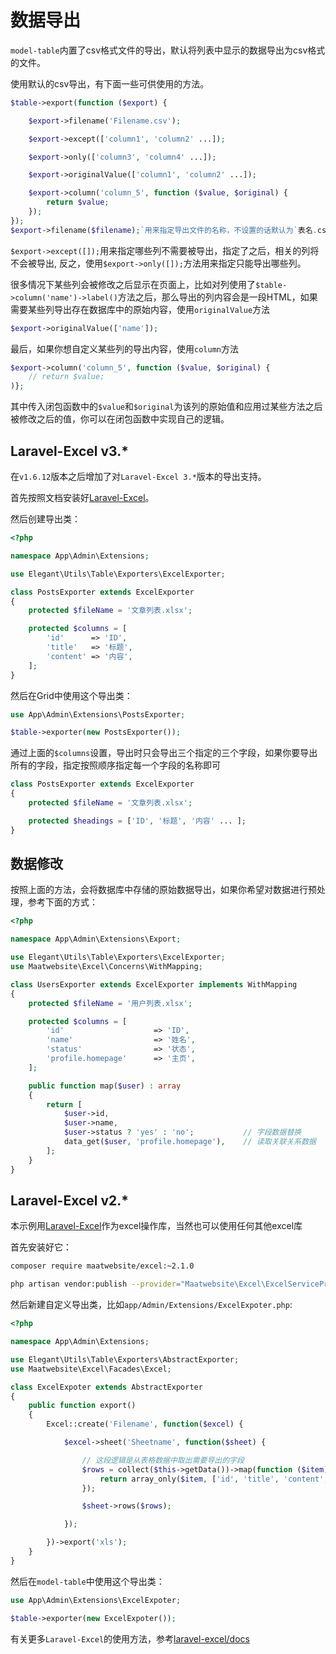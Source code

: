 # 数据导出

`model-table`内置了csv格式文件的导出，默认将列表中显示的数据导出为csv格式的文件。

使用默认的csv导出，有下面一些可供使用的方法。

```php
$table->export(function ($export) {

    $export->filename('Filename.csv');

    $export->except(['column1', 'column2' ...]);

    $export->only(['column3', 'column4' ...]);

    $export->originalValue(['column1', 'column2' ...]);

    $export->column('column_5', function ($value, $original) {
        return $value;
    });
});
$export->filename($filename);`用来指定导出文件的名称，不设置的话默认为`表名.csv
```

`$export->except([]);`用来指定哪些列不需要被导出，指定了之后，相关的列将不会被导出, 反之，使用`$export->only([]);`方法用来指定只能导出哪些列。

很多情况下某些列会被修改之后显示在页面上，比如对列使用了`$table->column('name')->label()`方法之后，那么导出的列内容会是一段HTML，如果需要某些列导出存在数据库中的原始内容，使用`originalValue`方法

```php
$export->originalValue(['name']);
```

最后，如果你想自定义某些列的导出内容，使用`column`方法

```php
$export->column('column_5', function ($value, $original) {
    // return $value;
)};
```

其中传入闭包函数中的`$value`和`$original`为该列的原始值和应用过某些方法之后被修改之后的值，你可以在闭包函数中实现自己的逻辑。

## Laravel-Excel v3.*

在`v1.6.12`版本之后增加了对`Laravel-Excel 3.*`版本的导出支持。

首先按照文档安装好[Laravel-Excel](https://github.com/Maatwebsite/Laravel-Excel)。

然后创建导出类：

```php
<?php

namespace App\Admin\Extensions;

use Elegant\Utils\Table\Exporters\ExcelExporter; 

class PostsExporter extends ExcelExporter
{
    protected $fileName = '文章列表.xlsx';

    protected $columns = [
        'id'      => 'ID',
        'title'   => '标题',
        'content' => '内容',
    ];
}
```

然后在Grid中使用这个导出类：

```php
use App\Admin\Extensions\PostsExporter;

$table->exporter(new PostsExporter());
```

通过上面的`$columns`设置，导出时只会导出三个指定的三个字段，如果你要导出所有的字段，指定按照顺序指定每一个字段的名称即可

```php
class PostsExporter extends ExcelExporter
{
    protected $fileName = '文章列表.xlsx';

    protected $headings = ['ID', '标题', '内容' ... ];
}
```

## 数据修改

按照上面的方法，会将数据库中存储的原始数据导出，如果你希望对数据进行预处理，参考下面的方式：

```php
<?php

namespace App\Admin\Extensions\Export;

use Elegant\Utils\Table\Exporters\ExcelExporter;
use Maatwebsite\Excel\Concerns\WithMapping;

class UsersExporter extends ExcelExporter implements WithMapping
{
    protected $fileName = '用户列表.xlsx';

    protected $columns = [
        'id'                    => 'ID',
        'name'                  => '姓名',
        'status'                => '状态',
        'profile.homepage'      => '主页',
    ];

    public function map($user) : array
    {
        return [
            $user->id,
            $user->name,
            $user->status ? 'yes' : 'no';           // 字段数据替换
            data_get($user, 'profile.homepage'),    // 读取关联关系数据
        ];
    }
}
```

## Laravel-Excel v2.*

本示例用[Laravel-Excel](https://github.com/Maatwebsite/Laravel-Excel)作为excel操作库，当然也可以使用任何其他excel库

首先安装好它：

```bash
composer require maatwebsite/excel:~2.1.0

php artisan vendor:publish --provider="Maatwebsite\Excel\ExcelServiceProvider"
```

然后新建自定义导出类，比如`app/Admin/Extensions/ExcelExpoter.php`:

```php
<?php

namespace App\Admin\Extensions;

use Elegant\Utils\Table\Exporters\AbstractExporter;
use Maatwebsite\Excel\Facades\Excel;

class ExcelExpoter extends AbstractExporter
{
    public function export()
    {
        Excel::create('Filename', function($excel) {

            $excel->sheet('Sheetname', function($sheet) {

                // 这段逻辑是从表格数据中取出需要导出的字段
                $rows = collect($this->getData())->map(function ($item) {
                    return array_only($item, ['id', 'title', 'content', 'rate', 'keywords']);
                });

                $sheet->rows($rows);

            });

        })->export('xls');
    }
}
```

然后在`model-table`中使用这个导出类：

```php
use App\Admin\Extensions\ExcelExpoter;

$table->exporter(new ExcelExpoter());
```

有关更多`Laravel-Excel`的使用方法，参考[laravel-excel/docs](http://www.maatwebsite.nl/laravel-excel/docs)
